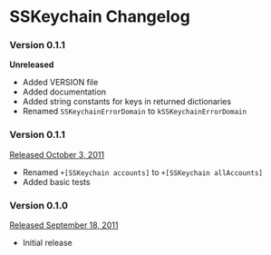 # SSKeychain Changelog

### Version 0.1.1

**Unreleased**

* Added VERSION file
* Added documentation
* Added string constants for keys in returned dictionaries
* Renamed `SSKeychainErrorDomain` to `kSSKeychainErrorDomain`

### Version 0.1.1

[Released October 3, 2011](https://github.com/samsoffes/sskeychain/tree/0.1.1)

* Renamed `+[SSKeychain accounts]` to `+[SSKeychain allAccounts]`
* Added basic tests

### Version 0.1.0

[Released September 18, 2011](https://github.com/samsoffes/sskeychain/tree/0.1.0)

* Initial release
